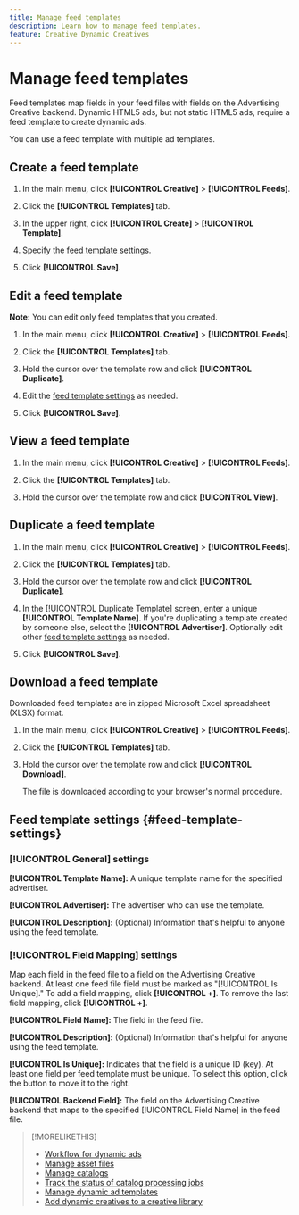 ```yaml
---
title: Manage feed templates
description: Learn how to manage feed templates.
feature: Creative Dynamic Creatives
---
```

# Manage feed templates

<!-- I have a "Retail" feed template that was created by rkarthik@adobe. Ask product if this is available to all clients or just internal.  -->

<!-- We have a finite set of supported fields on the backend. I need to include that info in an appendix. -->

Feed templates map fields in your feed files with fields on the Advertising Creative backend. Dynamic HTML5 ads, but not static HTML5 ads, require a feed template to create dynamic ads.

You can use a feed template with multiple ad templates.

## Create a feed template

1. In the main menu, click **[!UICONTROL Creative]** > **[!UICONTROL Feeds]**.

1. Click the **[!UICONTROL Templates]** tab.

1. In the upper right, click  **[!UICONTROL Create]** >  **[!UICONTROL Template]**.

1. Specify the [feed template settings](#feed-template-settings).

1. Click **[!UICONTROL Save]**.

## Edit a feed template

**Note:** You can edit only feed templates that you created.

1. In the main menu, click **[!UICONTROL Creative]** > **[!UICONTROL Feeds]**.

1. Click the **[!UICONTROL Templates]** tab.

1. Hold the cursor over the template row and click **[!UICONTROL Duplicate]**.

1. Edit the [feed template settings](#feed-template-settings) as needed.

1. Click **[!UICONTROL Save]**.

## View a feed template

1. In the main menu, click **[!UICONTROL Creative]** > **[!UICONTROL Feeds]**.

1. Click the **[!UICONTROL Templates]** tab.

1. Hold the cursor over the template row and click **[!UICONTROL View]**.

## Duplicate a feed template

1. In the main menu, click **[!UICONTROL Creative]** > **[!UICONTROL Feeds]**.

1. Click the **[!UICONTROL Templates]** tab.

1. Hold the cursor over the template row and click **[!UICONTROL Duplicate]**.

1. In the [!UICONTROL Duplicate Template] screen, enter a unique **[!UICONTROL Template Name]**. If you're duplicating a template created by someone else, select the **[!UICONTROL Advertiser]**. Optionally edit other [feed template settings](#feed-template-settings) as needed.

1. Click **[!UICONTROL Save]**.

## Download a feed template

Downloaded feed templates are in zipped Microsoft Excel spreadsheet (XLSX) format.

1. In the main menu, click **[!UICONTROL Creative]** > **[!UICONTROL Feeds]**.

1. Click the **[!UICONTROL Templates]** tab.

1. Hold the cursor over the template row and click **[!UICONTROL Download]**.

   The file is downloaded according to your browser's normal procedure.

## Feed template settings {#feed-template-settings}

### [!UICONTROL General] settings

**[!UICONTROL Template Name]:** A unique template name for the specified advertiser.

**[!UICONTROL Advertiser]:** The advertiser who can use the template.

**[!UICONTROL Description]:** (Optional) Information that's helpful to anyone using the feed template.

### [!UICONTROL Field Mapping] settings

Map each field in the feed file to a field on the Advertising Creative backend.<!-- Check w/product: What is displayed where in the UI/reports and published ads? --> At least one feed file field must be marked as "[!UICONTROL Is Unique]." To add a field mapping, click **[!UICONTROL +]**. To remove the last field mapping, click **[!UICONTROL +]**.

**[!UICONTROL Field Name]:** The field in the feed file.

**[!UICONTROL Description]:** (Optional) Information that's helpful for anyone using the feed template.

**[!UICONTROL Is Unique]:** Indicates that the field is a unique ID (key). At least one field per feed template must be unique. To select this option, click the button to move it to the right.<!-- **Note: The unique identifier is different from the feed "trigger" in experience settings. -->

**[!UICONTROL Backend Field]:** The field on the Advertising Creative backend that maps to the specified [!UICONTROL Field Name] in the feed file.

>[!MORELIKETHIS]
>
>* [Workflow for dynamic ads](/help/creative/introduction/workflow-dynamic-ads.md)
>* [Manage asset files](/help/creative/feeds/asset-manage.md)
>* [Manage catalogs](/help/creative/feeds/catalog-manage.md)
>* [Track the status of catalog processing jobs](/help/creative/feeds/job-status-track.md)
>* [Manage dynamic ad templates](/help/creative/ad-templates/ad-template-manage.md)
>* [Add dynamic creatives to a creative library](/help/creative/creative-libraries/creative-add-dynamic.md)
